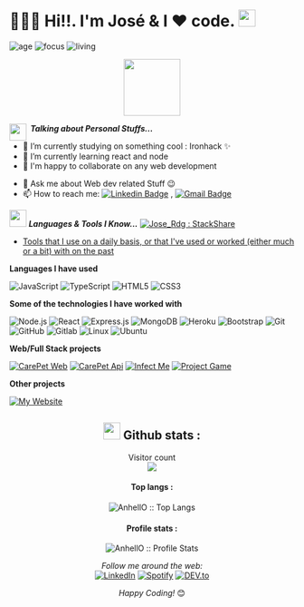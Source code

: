 
<h1>🙋🏻‍♂️ Hi!!. I'm José & I ❤️ code. <img src="https://raw.githubusercontent.com/sidbelbase/sidbelbase/master/wave.gif" width="30px"> </h1>


![age](https://img.shields.io/badge/age-34-blue)
![focus](https://img.shields.io/badge/focus-frontend-brightgreen)
![living](https://img.shields.io/badge/living-madrid-3c9)
<!-- ![visitors](https://visitor-badge.herokuapp.com/badge?page_id=joselrdg.github.profile) -->



<p  align="center">
  <img src="https://raw.githubusercontent.com/coderjojo/coderjojo/master/img/github.gif" width=100>
  </p>

 


<img align="left" src="https://media.giphy.com/media/ObNTw8Uzwy6KQ/giphy.gif" width="30px">&nbsp;***Talking about Personal Stuffs...***

- 🔭 I’m currently studying on something cool : Ironhack ✨
- 🌱 I’m currently learning react and node
- 👯 I'm happy to collaborate on any web development
<!-- - 🤔 I’m looking for help with ... -->
- 💬 Ask me about Web dev related Stuff 😉
- 📫 How to reach me:  [![Linkedin Badge](https://img.shields.io/badge/-LinkedIn-blue?style=flat-square&logo=Linkedin&logoColor=white&link=)](https://www.linkedin.com/in/joseluis-rodriguez-gonz%C3%A1lez-5ba553205/) 
, [![Gmail Badge](https://img.shields.io/badge/-Gmail-c14438?style=flat-square&logo=Gmail&logoColor=white&link=mailto:shuklaraghav321.com)](mailto:josesietepicos@gmail.com)
<!-- - 😄 Pronouns: ...  -->
<!-- - ⚡ Fun fact: ... -->

<img src="https://media.giphy.com/media/ObNTw8Uzwy6KQ/giphy.gif" width="30px">&nbsp;***Languages & Tools I Know...*** <a href="https://stackshare.io/joselrdg/my-stack">
    <img src="https://img.shields.io/badge/tech-stack-0690fa.svg?style=flat" alt="Jose_Rdg : StackShare" />
- Tools that I use on a daily basis, or that I've used or worked (either much or a bit) with on the past  
  </a>

**Languages I have used**

<!-- ![C++](https://img.shields.io/badge/-C++-black?style=flat-square&logo=c) -->
![JavaScript](https://img.shields.io/badge/-JavaScript-000000?style=flat&logo=javascript)
![TypeScript](https://img.shields.io/badge/-TypeScript-000000?style=flat&logo=typescript&logoColor=007ACC)
![HTML5](https://img.shields.io/badge/-HTML5-000000?style=flat&logo=HTML5)
![CSS3](https://img.shields.io/badge/-CSS3-black?style=flat-square&logo=css3)

**Some of the technologies I have worked with**

![Node.js](https://img.shields.io/badge/-Node.js-000000?style=flat&logo=node.js&logoColor=339933)
![React](https://img.shields.io/badge/-React-000000?style=flat&logo=React&logoColor=61DAFB)
![Express.js](https://img.shields.io/badge/-Express-black?style=flat-square&logo=expressjs)
![MongoDB](https://img.shields.io/badge/-MongoDB-black?style=flat-square&logo=mongodb)
![Heroku](https://img.shields.io/badge/-Heroku-black?style=flat-square&logo=heroku)
![Bootstrap](https://img.shields.io/badge/-Bootstrap-black?style=flat-square&logo=bootstrap)
![Git](https://img.shields.io/badge/-Git-000000?style=flat&logo=git&logoColor=F05032)
![GitHub](https://img.shields.io/badge/-GitHub-000000?style=flat&logo=github&logoColor=FFFFFF)
![Gitlab](https://img.shields.io/badge/-Gitlab-black?style=flat-square&logo=gitlab)
![Linux](https://img.shields.io/badge/-Linux-000000?style=flat&logo=linux&logoColor=FCC624)
![Ubuntu](https://img.shields.io/badge/-Ubuntu-black?style=flat-square&logo=ubuntu)
<!-- ![SCSS](https://img.shields.io/badge/-SCSS-black?style=flat-square&logo=SASS) -->


**Web/Full Stack projects**

[![CarePet Web](https://img.shields.io/badge/-💉&nbsp;&nbsp;CarePet&nbsp;web-000000?style=flat)](https://github.com/joselrdg/CarePet-web)
[![CarePet Api](https://img.shields.io/badge/-💉&nbsp;&nbsp;CarePet&nbsp;api-000000?style=flat)](https://github.com/joselrdg/CarePet-api)
[![Infect Me](https://img.shields.io/badge/-🌊&nbsp;&nbsp;Infect&nbsp;me-000000?style=flat)](https://github.com/joselrdg/Infect-me)
[![Project Game](https://img.shields.io/badge/-🩸&nbsp;&nbsp;Project&nbsp;game-000000?style=flat)](https://github.com/joselrdg/project-game)


**Other projects**

[![My Website](https://img.shields.io/badge/-📡&nbsp;&nbsp;Mars&nbsp;Kata-000000?style=flat)](https://github.com/joselrdg/Mars-Rover-Kata)

<h2 align="center"><img src="https://media.giphy.com/media/WUlplcMpOCEmTGBtBW/giphy.gif" width="30"> Github stats :</h2>

<p align="center"> 
  Visitor count<br>
  <img src="https://profile-counter.glitch.me/joselrdg/count.svg" />
</p>

<h4 align="center">Top langs :</h4>

<p align="center"><img src="https://github-readme-stats.vercel.app/api/top-langs/?username=joselrdg&langs_count=10&theme=tokyonight&layout=compact" alt="AnhellO :: Top Langs" /></p>

<h4 align="center">Profile stats :</h4>

<p align="center"><img src="https://github-readme-stats.vercel.app/api?username=joselrdg&show_icons=true&theme=synthwave" alt="AnhellO :: Profile Stats" /></p>

<div align="center">
<i>Follow me around the web:</i><br>
<a href="https://www.linkedin.com/in/joseluis-rodriguez-gonz%C3%A1lez-5ba553205/" target="_blank"><img src="https://img.shields.io/badge/LinkedIn-%230077B5.svg?&style=flat-square&logo=linkedin&logoColor=white" alt="LinkedIn"></a>
<a href="https://open.spotify.com/user/thecerrajas" target="_blank"><img src="https://img.shields.io/badge/Spotify-%231ED760.svg?&style=flat-square&logo=spotify&logoColor=white" alt="Spotify"></a>
<a href="https://dev.to/joselrdg" target="_blank"><img src="https://img.shields.io/badge/DEV-%230A0A0A.svg?&style=flat-square&logo=DEV.to&logoColor=white" alt="DEV.to"></a>
</p>

<i>Happy Coding!</i> 😊

</div>
